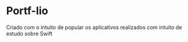 # Portf-lio
Criado com o intuito de  popular os aplicativos realizados com intuito de estudo sobre Swift
